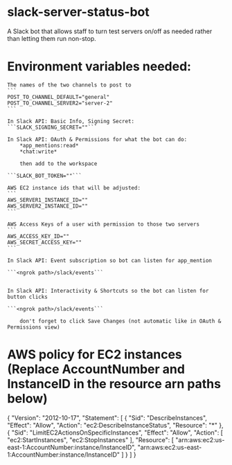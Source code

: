 # slack-server-status-bot
A Slack bot that allows staff to turn test servers on/off as needed rather than letting them run non-stop.


# Environment variables needed:

    The names of the two channels to post to
    ```
    POST_TO_CHANNEL_DEFAULT="general"                                 
    POST_TO_CHANNEL_SERVER2="server-2"
    ```

    In Slack API: Basic Info, Signing Secret:
    ```SLACK_SIGNING_SECRET=""```

    In Slack API: OAuth & Permissions for what the bot can do:
        *app_mentions:read*
        *chat:write*

        then add to the workspace

    ```SLACK_BOT_TOKEN=""```

    AWS EC2 instance ids that will be adjusted:
    ```
    AWS_SERVER1_INSTANCE_ID=""
    AWS_SERVER2_INSTANCE_ID=""
    ```

    AWS Access Keys of a user with permission to those two servers
    ```
    AWS_ACCESS_KEY_ID=""
    AWS_SECRET_ACCESS_KEY=""
    ```

    In Slack API: Event subscription so bot can listen for app_mention

    ```<ngrok path>/slack/events```


    In Slack API: Interactivity & Shortcuts so the bot can listen for button clicks

    ```<ngrok path>/slack/events```

        don't forget to click Save Changes (not automatic like in OAuth & Permissions view)

# AWS policy for EC2 instances (Replace AccountNumber and InstanceID in the resource arn paths below)

{
    "Version": "2012-10-17",
    "Statement": [
        {
            "Sid": "DescribeInstances",
            "Effect": "Allow",
            "Action": "ec2:DescribeInstanceStatus",
            "Resource": "*"
        },
        {
            "Sid": "LimitEC2ActionsOnSpecificInstances",
            "Effect": "Allow",
            "Action": [
                "ec2:StartInstances",
                "ec2:StopInstances"
            ],
            "Resource": [
                "arn:aws:ec2:us-east-1:AccountNumber:instance/InstanceID",
                "arn:aws:ec2:us-east-1:AccountNumber:instance/InstanceID"
            ]
        }
    ]
}